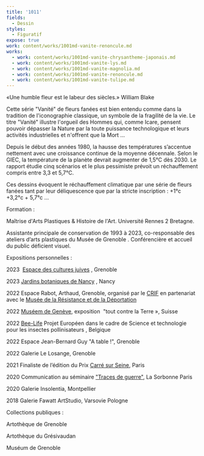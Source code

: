 ```yaml
---
title: '1011'
fields:
  - Dessin
styles:
  - Figuratif
expose: true
work: content/works/1001md-vanite-renoncule.md
works:
  - work: content/works/1001md-vanite-chrysantheme-japonais.md
  - work: content/works/1001md-vanite-lys.md
  - work: content/works/1001md-vanite-magnolia.md
  - work: content/works/1001md-vanite-renoncule.md
  - work: content/works/1001md-vanite-tulipe.md
---
```


«Une humble fleur est le labeur des siècles.» William Blake 

Cette série "Vanité" de fleurs fanées est bien entendu comme dans la tradition de l'iconographie classique, un symbole de la fragilité de la vie. Le titre "Vanité" illustre l'orgueil des Hommes qui, comme Icare, pensent pouvoir dépasser la Nature par la toute puissance technologique et leurs activités industrielles et n'offrent que la Mort ...

Depuis le début des années 1980, la hausse des températures s’accentue nettement avec une croissance continue de la moyenne décennale. Selon le GIEC, la température de la planète devrait augmenter de 1,5°C dès 2030. Le rapport étudie cinq scénarios et le plus pessimiste prévoit un réchauffement compris entre 3,3 et 5,7°C.

Ces dessins évoquent le réchauffement climatique par une série de fleurs fanées tant par leur déliquescence que par la stricte inscription : +1°c +3,2°c + 5,7°c ...

Formation :

Maîtrise d'Arts Plastiques & Histoire de l'Art. Université Rennes 2 Bretagne. 

Assistante principale de conservation de 1993 à 2023, co-responsable des ateliers d’arts plastiques du Musée de Grenoble . Conférencière et accueil du public déficient visuel.

Expositions personnelles :

2023  [Espace des cultures juives](https://www.facebook.com/ecjgrenoble) , Grenoble

2023 [Jardins botaniques de Nancy](https://www.jardinbotaniquedenancy.eu/jardin-botanique-jean-marie-pelt/details/news/vanite) , Nancy

2022 Espace Rabot, Arthaud, Grenoble, organisé par le [CRIF](http://www.crif.org/fr/term/515) en partenariat avec le [Musée de la Résistance et de la Déportation](https://musees.isere.fr/musee/musee-de-la-resistance-et-de-la-deportation-de-lisere)  

2022 [Muséem de Genève](http://institutions.ville-geneve.ch/fr/mhn/), exposition  "tout contre la Terre », Suisse

2022 [Bee-Life](https://fr.bee-life.eu/) Projet Européen dans le cadre de Science et technologie pour les insectes pollinisateurs , Belgique

2022 Espace Jean-Bernard Guy "A table !", Grenoble  

2022 Galerie Le Losange, Grenoble   

2021 Finaliste de l’édition du Prix [Carré sur Seine](https://carre-sur-seine.com/), Paris  

2020 Communication au séminaire ["Traces de guerre"](https://tracesguerre.hypotheses.org/647), La Sorbonne Paris  

2020 Galerie Insolentia, Montpellier

2018 Galerie Fawatt ArtStudio, Varsovie Pologne


Collections publiques :


Artothèque de Grenoble

Artothèque du Grésivaudan

Muséum de Grenoble

 

 
